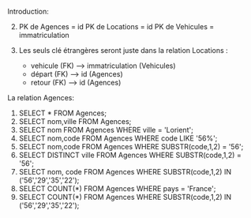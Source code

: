 Introduction:

2. PK de Agences = id
   PK de Locations = id
   PK de Vehicules = immatriculation

3. Les seuls clé étrangères seront juste dans la relation Locations : 
   - vehicule (FK) --> immatriculation (Vehicules)
   - départ (FK) --> id (Agences)
   - retour (FK) --> id (Agences)

La relation Agences:
1. SELECT * FROM Agences;
2. SELECT nom,ville FROM Agences;
3. SELECT nom FROM Agences WHERE ville = 'Lorient';
4. SELECT nom,code FROM Agences WHERE code LIKE '56%';
5. SELECT nom,code FROM Agences WHERE SUBSTR(code,1,2) = '56';
6. SELECT DISTINCT ville FROM Agences WHERE SUBSTR(code,1,2) = '56';
7. SELECT nom, code FROM Agences WHERE SUBSTR(code,1,2) IN ('56','29','35','22');
8. SELECT COUNT(*) FROM Agences WHERE pays = 'France';
9. SELECT COUNT(*) FROM Agences WHERE SUBSTR(code,1,2) IN ('56','29','35','22');
